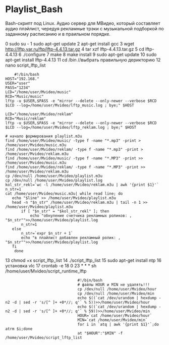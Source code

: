 # Playlist_Bash
Bash-cкрипт под Linux. Аудио сервер для МВидео, который составляет аудио плэйлист, чередуя рекламные трэки с музыкальной подборкой по заданному расписанию и в праильном порядке.

0 sudo su -
1 sudo apt-get update
2  apt-get install gcc
3  wget http://lftp.yar.ru/ftp/lftp-4.4.13.tar.gz
4  tar xzf lftp-4.4.13.tar.gz
5  cd lftp-4.4.13
6  ./configure
7  make
8  make install
9  sudo apt-get update
10  sudo apt-get install lftp-4.4.13
11  cd /bin  //выбрать правильную дерикторию 
12  nano script_lftp_list

        #!/bin/bash    
	HOST="192.168."
	USER="user"
	PASS="1234"
	LCD="/home/user/Mvideo/music"
	RCD="Music/music"
	lftp -u $USER,$PASS -e "mirror --delete --only-newer --verbose $RCD $LCD --log=/home/user/Mvideo/lftp_music.log ; bye;" $HOST

	LCD="/home/user/Mvideo/reklam"
	RCD="Music/reklam"
	lftp -u $USER,$PASS -e "mirror --delete --only-newer --verbose $RCD $LCD --log=/home/user/Mvideo/lftp_reklam.log ; bye;" $HOST

	# начало формирования playlist.m3u
	find /home/user/Mvideo/music/ -type f -name "*.mp3" -print > /home/user/Mvideo/music.m3u
	find /home/user/Mvideo/reklam/ -type f -name "*.mp3" -print > /home/user/Mvideo/reklam.m3u
	find /home/user/Mvideo/music/ -type f -name "*.MP3" -print >> /home/user/Mvideo/music.m3u
	find /home/user/Mvideo/reklam/ -type f -name "*.MP3" -print >> /home/user/Mvideo/reklam.m3u
	cp /dev/null /home/user/Mvideo/playlist.m3u
	cp /dev/null /home/user/Mvideo/playlist.log
	kol_str_rekl=`wc -l /home/user/Mvideo/reklam.m3u | awk '{print $1}'`
	n_str=1
	cat /home/user/Mvideo/music.m3u| while read line; do                     
	   echo "$line" >> /home/user/Mvideo/playlist.m3u
	   head -n "$n_str" /home/user/Mvideo/reklam.m3u | tail -n 1 >> /home/user/Mvideo/playlist.m3u
           if [ "$n_str" = "$kol_str_rekl" ]; then
               echo "обнуление счетчика рекламных роликов: , "$n_str"">>/home/user/Mvideo/playlist.log
	       n_str=1
	   else
	       n_str=`expr $n_str + 1`
	       echo "в плайлист добавлен рекламный ролик: , "$n_str"">>/home/user/Mvideo/playlist.log
	   fi
        done
	 
13  chmod +x script_lftp_list
14  ./script_lftp_list
15  sudo apt-get install ntp
16  установка vlc
17  crontab -e
18  0 23 * * * sh /home/user/Mvideo/script_runtime_lftp

                                    #!/bin/bash
                                    # файлы HOUR и MIN не удалять!!!
                                    cp /dev/null /home/user/Mvideo/hour
                                    cp /dev/null /home/user/Mvideo/min
                                    echo $((`cat /dev/urandom | hexdump -n2 -d | sed -r 's/[^ ]+ +0*//; q'` % 5))>>/home/user/Mvideo/hour
                                    echo $((`cat /dev/urandom | hexdump -n2 -d | sed -r 's/[^ ]+ +0*//; q'` % 59))>>/home/user/Mvideo/min
                                    HOUR=`cat /home/user/Mvideo/hour`
                                    MIN=`cat /home/user/Mvideo/min`
                                    for i in `atq | awk '{print $1}'`;do atrm $i;done
                                    at "$HOUR":"$MIN" -f /home/user/Mvideo/script_lftp_list
  
